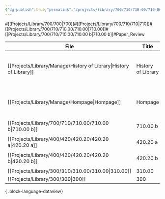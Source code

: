 ```yaml
---
{"dg-publish":true,"permalink":"/projects/library/700/710/710-00/710-00-b/","noteIcon":"0","created":"2024-01-30T20:06:19.776+09:00","updated":"2024-02-21T01:59:07.024+09:00"}
---
```


#[[Projects/Library/700/700\|700]]#[[Projects/Library/700/710/710\|710]]#[[Projects/Library/700/710/710.00/710.00\|710.00]]#[[Projects/Library/700/710/710.00/710.00 b\|710.00 b]]#Paper_Review



| File                                                                  | Title              | Tags                                                                          |
| --------------------------------------------------------------------- | ------------------ | ----------------------------------------------------------------------------- |
| [[Projects/Library/Manage/History of Library\|History of Library]] | History of Library | <ul><li>#Hompage</li><li>#Library</li><li>#c4b7b7</li><li>#1077ffcb</li></ul> |
| [[Projects/Library/Manage/Hompage\|Hompage]]                       | Hompage            | <ul><li>#hompage</li><li>#Library</li><li>#Rules</li></ul>                    |
| [[Projects/Library/700/710/710.00/710.00 b\|710.00 b]]             | 710.00 b           | <ul><li>#Paper_Review</li></ul>                                               |
| [[Projects/Library/400/420/420.20/420.20 a\|420.20 a]]             | 420.20 a           | <ul></ul>                                                                     |
| [[Projects/Library/400/420/420.20/420.20 b\|420.20 b]]             | 420.20 b           | <ul><li>#YAML</li></ul>                                                       |
| [[Projects/Library/300/310/310.00/310.00\|310.00]]                 | 310.00             | <ul></ul>                                                                     |
| [[Projects/Library/300/300\|300]]                                  | 300                | <ul></ul>                                                                     |

{ .block-language-dataview}






